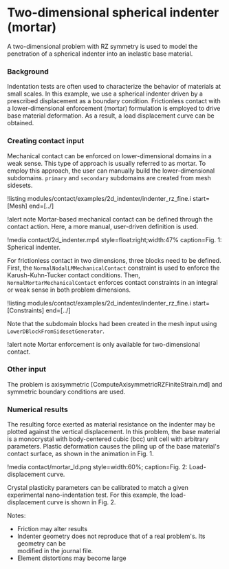 # Two-dimensional spherical indenter (mortar)

A two-dimensional problem with RZ symmetry is used to model the penetration of a spherical
indenter into an inelastic base material.

### Background

Indentation tests are often used to characterize the behavior of materials at small scales. In this example, we use a spherical indenter driven by a prescribed displacement as a boundary condition. Frictionless contact with a lower-dimensional enforcement (mortar) formulation is employed to drive base material deformation. As a result, a load displacement curve can be obtained.

### Creating contact input

Mechanical contact can be enforced on lower-dimensional domains in a weak sense. This type of approach is usually referred to as mortar. To employ this approach, the user can manually build the lower-dimensional subdomains. `primary` and `secondary` subdomains are created from mesh sidesets. 

!listing modules/contact/examples/2d_indenter/indenter_rz_fine.i start=[Mesh] end=[../]

!alert note
Mortar-based mechanical contact can be defined through the contact action. Here, a more manual, user-driven definition is used.

!media contact/2d_indenter.mp4 style=float:right;width:47% caption=Fig. 1: Spherical indenter.

For frictionless contact in two dimensions, three blocks need to be defined. First, the `NormalNodalLMMechanicalContact` constraint is used to enforce the Karush-Kuhn-Tucker contact conditions. Then, `NormalMortarMechanicalContact` enforces contact constraints in an integral or weak sense in both problem dimensions.

!listing modules/contact/examples/2d_indenter/indenter_rz_fine.i start=[Constraints] end=[../]

Note that the subdomain blocks had been created in the mesh input using `LowerDBlockFromSidesetGenerator`.

!alert note
Mortar enforcement is only available for two-dimensional contact.

### Other input

The problem is axisymmetric [ComputeAxisymmetricRZFiniteStrain.md] and symmetric boundary conditions are used. 

### Numerical results

The resulting force exerted as material resistance on the indenter may be plotted against the vertical displacement. In this problem, the base material is a monocrystal with body-centered cubic (bcc) unit cell with arbitrary parameters. Plastic deformation causes the piling up of the base material's contact surface, as shown in the animation in Fig. 1.

!media contact/mortar_ld.png style=width:60%; caption=Fig. 2: Load-displacement curve.

Crystal plasticity parameters can be calibrated to match a given experimental nano-indentation test. For this example, the load-displacement curve is shown in Fig. 2.

Notes:

- Friction may alter results
- Indenter geometry does not reproduce that of a real problem's. Its geometry can be  
  modified in the journal file.
- Element distortions may become large
